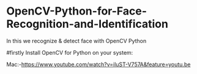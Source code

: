 # OpenCV-Python-for-Face-Recognition-and-Identification
In this we recognize &amp; detect face with OpenCV Python


#firstly
Install OpenCV for Python on your system:

Mac:-https://www.youtube.com/watch?v=iluST-V757A&feature=youtu.be
   
